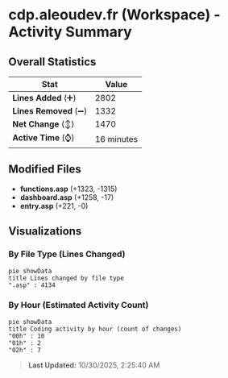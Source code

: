 # cdp.aleoudev.fr (Workspace) - Activity Summary 

## Overall Statistics

| Stat                   | Value                                                             |
| ---------------------- | ----------------------------------------------------------------- |
| **Lines Added** (➕)   | 2802                                          |
| **Lines Removed** (➖) | 1332                                        |
| **Net Change** (↕)    | 1470                |
| **Active Time** (⌚)   | 16 minutes |


## Modified Files
- **functions.asp** (+1323, -1315)
- **dashboard.asp** (+1258, -17)
- **entry.asp** (+221, -0)

## Visualizations

### By File Type (Lines Changed)

```mermaid
pie showData
title Lines changed by file type
".asp" : 4134
```

### By Hour (Estimated Activity Count)

```mermaid
pie showData
title Coding activity by hour (count of changes)
"00h" : 10
"01h" : 2
"02h" : 7
```


> **Last Updated:** 10/30/2025, 2:25:40 AM